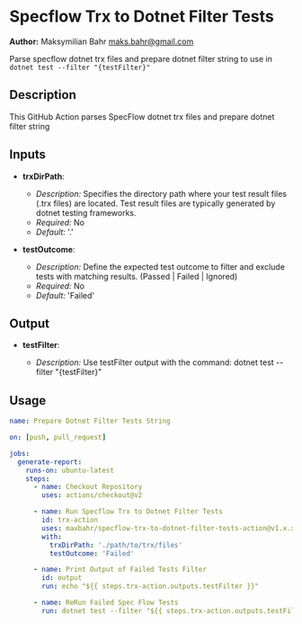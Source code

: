 # Specflow Trx to Dotnet Filter Tests

**Author:** Maksymilian Bahr <maks.bahr@gmail.com>

Parse specflow dotnet trx files and prepare dotnet filter string to use in `dotnet test --filter "{testFilter}"`

## Description

This GitHub Action parses SpecFlow dotnet trx files and prepare dotnet filter string

## Inputs

- **trxDirPath**:

  - _Description:_ Specifies the directory path where your test result files (.trx files) are located. Test result files
    are typically generated by dotnet testing frameworks.
  - _Required:_ No
  - _Default:_ '.'

- **testOutcome**:

  - _Description:_ Define the expected test outcome to filter and exclude tests with matching results. (Passed | Failed
    | Ignored)
  - _Required:_ No
  - _Default:_ 'Failed'

## Output

- **testFilter**:

  - _Description:_ Use testFilter output with the command: dotnet test --filter "{testFilter}"

## Usage

```yaml
name: Prepare Dotnet Filter Tests String

on: [push, pull_request]

jobs:
  generate-report:
    runs-on: ubuntu-latest
    steps:
      - name: Checkout Repository
        uses: actions/checkout@v2

      - name: Run Specflow Trx to Dotnet Filter Tests
        id: trx-action
        uses: maxbahr/specflow-trx-to-dotnet-filter-tests-action@v1.x.x
        with:
          trxDirPath: './path/to/trx/files'
          testOutcome: 'Failed'

      - name: Print Output of Failed Tests Filter
        id: output
        run: echo "${{ steps.trx-action.outputs.testFilter }}"

      - name: ReRun Failed Spec Flow Tests
        run: dotnet test --filter "${{ steps.trx-action.outputs.testFilter }}"
```
